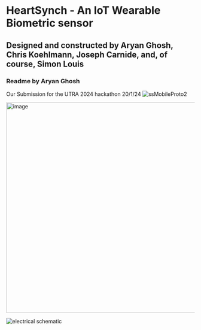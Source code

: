 # HeartSynch - An IoT Wearable Biometric sensor
## Designed and constructed by Aryan Ghosh, Chris Koehlmann, Joseph Carnide, and, of course, Simon Louis
### Readme by Aryan Ghosh

Our Submission for the UTRA 2024 hackathon 20/1/24
![ssMobileProto2](https://github.com/Aryan-G4/UTRA2024-Hackathon/assets/119129454/c0ac82de-5124-4587-a2a6-8a6a6935c434)



<img width="562" alt="image" src="https://github.com/Aryan-G4/UTRA2024-Hackathon/assets/119129454/f1c7f305-3c47-44d1-96f0-909f854a929b">

![electrical schematic](https://github.com/Aryan-G4/UTRA2024-Hackathon/assets/119129454/c66f2fa9-eb3c-4caa-b9ec-d943592905c5)
